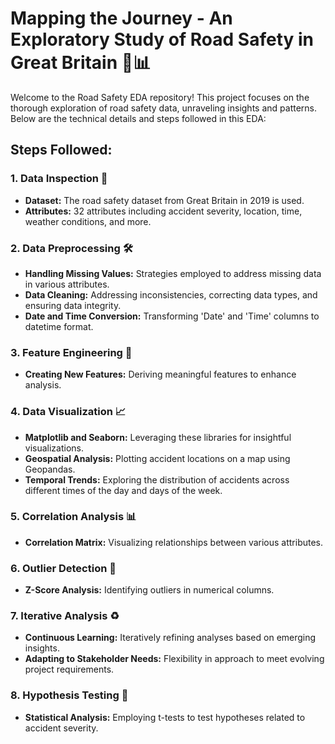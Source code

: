 # Mapping the Journey - An Exploratory Study of Road Safety in Great Britain 🚗📊

Welcome to the Road Safety EDA repository! This project focuses on the thorough exploration of road safety data, unraveling insights and patterns. Below are the technical details and steps followed in this EDA:

## Steps Followed:

### 1. Data Inspection 📂
- **Dataset:** The road safety dataset from Great Britain in 2019 is used.
- **Attributes:** 32 attributes including accident severity, location, time, weather conditions, and more.

### 2. Data Preprocessing 🛠️
- **Handling Missing Values:** Strategies employed to address missing data in various attributes.
- **Data Cleaning:** Addressing inconsistencies, correcting data types, and ensuring data integrity.
- **Date and Time Conversion:** Transforming 'Date' and 'Time' columns to datetime format.

### 3. Feature Engineering 🧠
- **Creating New Features:** Deriving meaningful features to enhance analysis.

### 4. Data Visualization 📈
- **Matplotlib and Seaborn:** Leveraging these libraries for insightful visualizations.
- **Geospatial Analysis:** Plotting accident locations on a map using Geopandas.
- **Temporal Trends:** Exploring the distribution of accidents across different times of the day and days of the week.

### 5. Correlation Analysis 📊
- **Correlation Matrix:** Visualizing relationships between various attributes.

### 6. Outlier Detection 🚨
- **Z-Score Analysis:** Identifying outliers in numerical columns.

### 7. Iterative Analysis ♻️
- **Continuous Learning:** Iteratively refining analyses based on emerging insights.
- **Adapting to Stakeholder Needs:** Flexibility in approach to meet evolving project requirements.

### 8. Hypothesis Testing 🧪
- **Statistical Analysis:** Employing t-tests to test hypotheses related to accident severity.

